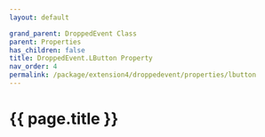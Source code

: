 ```yaml
---
layout: default

grand_parent: DroppedEvent Class
parent: Properties
has_children: false
title: DroppedEvent.LButton Property
nav_order: 4
permalink: /package/extension4/droppedevent/properties/lbutton
---
```

# {{ page.title }}